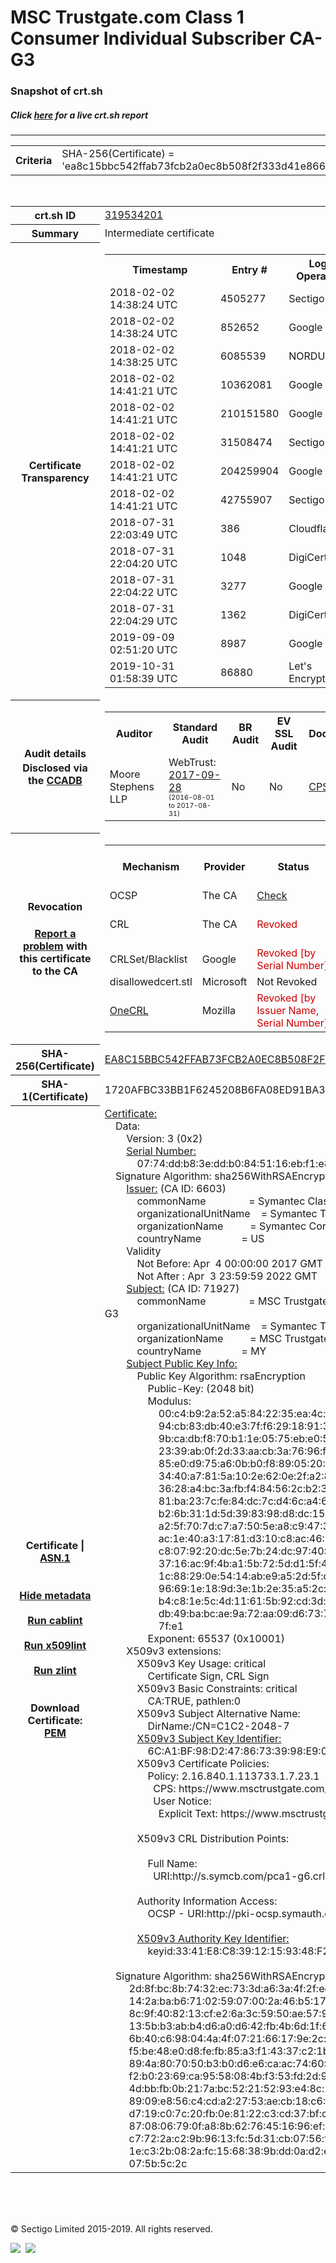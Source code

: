 # MSC Trustgate.com Class 1 Consumer Individual Subscriber CA-G3
### Snapshot of crt.sh
##### Click [here](https://crt.sh/?q=EA8C15BBC542FFAB73FCB2A0EC8B508F2F333D41E866E45A71524213DC5B0018) for a live crt.sh report

---
<!DOCTYPE HTML PUBLIC "-//W3C//DTD HTML 4.0 Transitional//EN">
<HTML>

<BODY>

<TABLE>
  <TR>
    <TH class="outer">Criteria</TH>
    <TD class="outer">SHA-256(Certificate) = 'ea8c15bbc542ffab73fcb2a0ec8b508f2f333d41e866e45a71524213dc5b0018'</TD>
  </TR>
</TABLE>
<BR>
<TABLE>
  <TR>
    <TH class="outer">crt.sh ID</TH>
    <TD class="outer"><A href="?id=319534201">319534201</A></TD>
  </TR>
  <TR>
    <TH class="outer">Summary</TH>
    <TD class="outer">Intermediate certificate</TD>
  </TR>
  <TR>
    <TH class="outer">Certificate<BR>Transparency</TH>
    <TD class="outer">
<TABLE class="options" style="margin-left:0px">
  <TR>
    <TH>Timestamp</TH>
    <TH>Entry #</TH>
    <TH>Log Operator</TH>
    <TH>Log URL</TH>
  </TR>
  <TR>
    <TD>2018-02-02&nbsp; <FONT class="small">14:38:24 UTC</FONT></TD>
    <TD>4505277</TD>
    <TD>Sectigo</TD>
    <TD>https://dodo.ct.comodo.com</TD>
  </TR>
  <TR>
    <TD>2018-02-02&nbsp; <FONT class="small">14:38:24 UTC</FONT></TD>
    <TD>852652</TD>
    <TD>Google</TD>
    <TD>https://ct.googleapis.com/submariner</TD>
  </TR>
  <TR>
    <TD>2018-02-02&nbsp; <FONT class="small">14:38:25 UTC</FONT></TD>
    <TD>6085539</TD>
    <TD>NORDUnet</TD>
    <TD>https://plausible.ct.nordu.net</TD>
  </TR>
  <TR>
    <TD>2018-02-02&nbsp; <FONT class="small">14:41:21 UTC</FONT></TD>
    <TD>10362081</TD>
    <TD>Google</TD>
    <TD>https://ct.googleapis.com/skydiver</TD>
  </TR>
  <TR>
    <TD>2018-02-02&nbsp; <FONT class="small">14:41:21 UTC</FONT></TD>
    <TD>210151580</TD>
    <TD>Google</TD>
    <TD>https://ct.googleapis.com/pilot</TD>
  </TR>
  <TR>
    <TD>2018-02-02&nbsp; <FONT class="small">14:41:21 UTC</FONT></TD>
    <TD>31508474</TD>
    <TD>Sectigo</TD>
    <TD>https://sabre.ct.comodo.com</TD>
  </TR>
  <TR>
    <TD>2018-02-02&nbsp; <FONT class="small">14:41:21 UTC</FONT></TD>
    <TD>204259904</TD>
    <TD>Google</TD>
    <TD>https://ct.googleapis.com/rocketeer</TD>
  </TR>
  <TR>
    <TD>2018-02-02&nbsp; <FONT class="small">14:41:21 UTC</FONT></TD>
    <TD>42755907</TD>
    <TD>Sectigo</TD>
    <TD>https://mammoth.ct.comodo.com</TD>
  </TR>
  <TR>
    <TD>2018-07-31&nbsp; <FONT class="small">22:03:49 UTC</FONT></TD>
    <TD>386</TD>
    <TD>Cloudflare</TD>
    <TD>https://ct.cloudflare.com/logs/nimbus2022</TD>
  </TR>
  <TR>
    <TD>2018-07-31&nbsp; <FONT class="small">22:04:20 UTC</FONT></TD>
    <TD>1048</TD>
    <TD>DigiCert</TD>
    <TD>https://nessie2022.ct.digicert.com/log</TD>
  </TR>
  <TR>
    <TD>2018-07-31&nbsp; <FONT class="small">22:04:22 UTC</FONT></TD>
    <TD>3277</TD>
    <TD>Google</TD>
    <TD>https://ct.googleapis.com/logs/xenon2022</TD>
  </TR>
  <TR>
    <TD>2018-07-31&nbsp; <FONT class="small">22:04:29 UTC</FONT></TD>
    <TD>1362</TD>
    <TD>DigiCert</TD>
    <TD>https://yeti2022.ct.digicert.com/log</TD>
  </TR>
  <TR>
    <TD>2019-09-09&nbsp; <FONT class="small">02:51:20 UTC</FONT></TD>
    <TD>8987</TD>
    <TD>Google</TD>
    <TD>https://ct.googleapis.com/logs/argon2022</TD>
  </TR>
  <TR>
    <TD>2019-10-31&nbsp; <FONT class="small">01:58:39 UTC</FONT></TD>
    <TD>86880</TD>
    <TD>Let's Encrypt</TD>
    <TD>https://oak.ct.letsencrypt.org/2022</TD>
  </TR>
</TABLE>
    </TD>
  </TR>
  <TR>
    <TH class="outer">Audit details<BR>
      <DIV class="small" style="padding-top:3px">Disclosed via the
        <A href="//ccadb-public.secure.force.com/mozilla/PublicAllIntermediateCerts" target="_blank">CCADB</A></DIV>
    </TH>
    <TD class="outer">
<TABLE class="options" style="margin-left:0px">
  <TR>
    <TH>Auditor</TH>
    <TH>Standard Audit</TH>
    <TH>BR Audit</TH>
    <TH>EV SSL Audit</TH>
    <TH>Documents</TH>
    <TH>CCADB</TH>
    <TH>Root Owner / Certificate</TH>
  </TR>
  <TR>
    <TD style="vertical-align:middle">Moore Stephens LLP</TD>
    <TD>WebTrust:
      <A href="https://bug1452854.bmoattachments.org/attachment.cgi?id=8966456" target="_blank">2017-09-28</A>
      <BR><FONT style="font-size:8pt">(2016-08-01 to 2017-08-31)</FONT></TD>
    <TD>No    <TD>No    <TD>
      <A href="https://www.msctrustgate.com/pdf/tgcp%20(1.0).pdf" target="blank">CPS</A>
    </TD>
    <TD><A href="//ccadb.force.com/0011J00001DZ0HZQA1" target="_blank">0011J00001DZ0HZQA1</A></TD>
    <TD><A href="/?id=8983600">DigiCert</A></TD>
  </TR>
</TABLE>
    </TD>
  </TR>
  <TR>
    <TH class="outer">Revocation<BR><BR>
      <DIV class="small" style="padding-top:3px"><A href="?id=319534201&opt=problemreporting">Report a problem</A> with<BR>this certificate to the CA</DIV></TH>
    <TD class="outer">
      <TABLE class="options" style="margin-left:0px">
        <TR>
          <TH>Mechanism</TH>
          <TH>Provider</TH>
          <TH>Status</TH>
          <TH>Revocation Date</TH>
          <TH>Last Observed in CRL</TH>
          <TH>Last Checked <SPAN style="color:#CC0000;vertical-align:middle;font-size:70%;font-weight:normal">(Error)</SPAN></TH>
        </TR>
        <TR>
          <TD>OCSP</TD>
          <TD>The CA</TD>
          <TD><A href="?id=319534201&opt=ocsp">Check</A></TD>
          <TD><SPAN style="color:#888888">?</SPAN></TD>
          <TD><SPAN style="color:#888888">n/a</SPAN></TD>
          <TD><SPAN style="color:#888888">?</SPAN></TD>
        </TR>
        <TR>
          <TD>CRL</TD>
          <TD>The CA</TD>
          <TD><SPAN style="color:#CC0000">Revoked</SPAN></TD><TD>2019-03-18&nbsp; <FONT class="small">21:14:39 UTC</FONT></TD><TD>2019-09-25&nbsp; <FONT class="small">00:39:34 UTC</FONT></TD><TD>2019-12-04&nbsp; <FONT class="small">16:20:23 UTC</FONT></TD>
        </TR>
        <TR>
          <TD>CRLSet/Blacklist</TD>
          <TD>Google</TD>
          <TD><SPAN style="color:#CC0000">Revoked [by Serial Number]</SPAN></TD>
          <TD><SPAN style="color:#888888">n/a</SPAN></TD>
          <TD><SPAN style="color:#888888">n/a</SPAN></TD>
          <TD><SPAN style="color:#888888">n/a</SPAN></TD>
        </TR>
        <TR>
          <TD>disallowedcert.stl</TD>
          <TD>Microsoft</TD>
          <TD>Not Revoked</TD>
          <TD><SPAN style="color:#888888">n/a</SPAN></TD>
          <TD><SPAN style="color:#888888">n/a</SPAN></TD>
          <TD><SPAN style="color:#888888">n/a</SPAN></TD>
        </TR>
        <TR>
          <TD><A href="/mozilla-onecrl" target="_blank">OneCRL</A></TD>
          <TD>Mozilla</TD>
          <TD><SPAN style="color:#CC0000">Revoked [by Issuer Name, Serial Number]</SPAN></TD><TD><SPAN style="color:#888888">Unknown</SPAN></TD>
          <TD><SPAN style="color:#888888">n/a</SPAN></TD>
          <TD><SPAN style="color:#888888">n/a</SPAN></TD>
        </TR>
      </TABLE>
    </TD>
  </TR>
  <TR>
    <TH class="outer">SHA-256(Certificate)</TH>
    <TD class="outer"><A href="//censys.io/certificates/ea8c15bbc542ffab73fcb2a0ec8b508f2f333d41e866e45a71524213dc5b0018">EA8C15BBC542FFAB73FCB2A0EC8B508F2F333D41E866E45A71524213DC5B0018</A></TD>
  </TR>
  <TR>
    <TH class="outer">SHA-1(Certificate)</TH>
    <TD class="outer">1720AFBC33BB1F6245208B6FA08ED91BA35ADA5F</TD>
  </TR>
  <TR>
    <TH class="outer">Certificate | <A href="?asn1=319534201">ASN.1</A>
      <SPAN class="small"><BR>
      <BR><BR><A href="?id=319534201&opt=nometadata">Hide metadata</A>
      <BR><BR><A href="?id=319534201&opt=cablint">Run cablint</A>
      <BR><BR><A href="?id=319534201&opt=x509lint">Run x509lint</A>
      <BR><BR><A href="?id=319534201&opt=zlint">Run zlint</A>
      <BR><BR><BR>Download Certificate: <A href="?d=319534201">PEM</A>
      </SPAN>
    </TH>
    <TD class="text"><A href="?d=319534201">Certificate:</A><BR>&nbsp;&nbsp;&nbsp;&nbsp;Data:<BR>&nbsp;&nbsp;&nbsp;&nbsp;&nbsp;&nbsp;&nbsp;&nbsp;Version:&nbsp;3&nbsp;(0x2)<BR>&nbsp;&nbsp;&nbsp;&nbsp;&nbsp;&nbsp;&nbsp;&nbsp;<A href="?serial=0774ddb83eddb0845116ebf1e8da948f">Serial&nbsp;Number:</A><BR>&nbsp;&nbsp;&nbsp;&nbsp;&nbsp;&nbsp;&nbsp;&nbsp;&nbsp;&nbsp;&nbsp;&nbsp;07:74:dd:b8:3e:dd:b0:84:51:16:eb:f1:e8:da:94:8f<BR>&nbsp;&nbsp;&nbsp;&nbsp;Signature&nbsp;Algorithm:&nbsp;sha256WithRSAEncryption<BR>&nbsp;&nbsp;&nbsp;&nbsp;&nbsp;&nbsp;&nbsp;&nbsp;<A href="?caid=6603">Issuer:</A> <SPAN class="small">(CA ID: 6603)</SPAN><BR>&nbsp;&nbsp;&nbsp;&nbsp;&nbsp;&nbsp;&nbsp;&nbsp;&nbsp;&nbsp;&nbsp;&nbsp;commonName&nbsp;&nbsp;&nbsp;&nbsp;&nbsp;&nbsp;&nbsp;&nbsp;&nbsp;&nbsp;&nbsp;&nbsp;&nbsp;&nbsp;&nbsp;&nbsp;=&nbsp;Symantec&nbsp;Class&nbsp;1&nbsp;Public&nbsp;Primary&nbsp;Certification&nbsp;Authority&nbsp;-&nbsp;G6<BR>&nbsp;&nbsp;&nbsp;&nbsp;&nbsp;&nbsp;&nbsp;&nbsp;&nbsp;&nbsp;&nbsp;&nbsp;organizationalUnitName&nbsp;&nbsp;&nbsp;&nbsp;=&nbsp;Symantec&nbsp;Trust&nbsp;Network<BR>&nbsp;&nbsp;&nbsp;&nbsp;&nbsp;&nbsp;&nbsp;&nbsp;&nbsp;&nbsp;&nbsp;&nbsp;organizationName&nbsp;&nbsp;&nbsp;&nbsp;&nbsp;&nbsp;&nbsp;&nbsp;&nbsp;&nbsp;=&nbsp;Symantec&nbsp;Corporation<BR>&nbsp;&nbsp;&nbsp;&nbsp;&nbsp;&nbsp;&nbsp;&nbsp;&nbsp;&nbsp;&nbsp;&nbsp;countryName&nbsp;&nbsp;&nbsp;&nbsp;&nbsp;&nbsp;&nbsp;&nbsp;&nbsp;&nbsp;&nbsp;&nbsp;&nbsp;&nbsp;&nbsp;=&nbsp;US<BR>&nbsp;&nbsp;&nbsp;&nbsp;&nbsp;&nbsp;&nbsp;&nbsp;Validity<BR>&nbsp;&nbsp;&nbsp;&nbsp;&nbsp;&nbsp;&nbsp;&nbsp;&nbsp;&nbsp;&nbsp;&nbsp;Not&nbsp;Before:&nbsp;Apr&nbsp;&nbsp;4&nbsp;00:00:00&nbsp;2017&nbsp;GMT<BR>&nbsp;&nbsp;&nbsp;&nbsp;&nbsp;&nbsp;&nbsp;&nbsp;&nbsp;&nbsp;&nbsp;&nbsp;Not&nbsp;After&nbsp;:&nbsp;Apr&nbsp;&nbsp;3&nbsp;23:59:59&nbsp;2022&nbsp;GMT<BR>&nbsp;&nbsp;&nbsp;&nbsp;&nbsp;&nbsp;&nbsp;&nbsp;<A href="?caid=71927">Subject:</A> <SPAN class="small">(CA ID: 71927)</SPAN><BR>&nbsp;&nbsp;&nbsp;&nbsp;&nbsp;&nbsp;&nbsp;&nbsp;&nbsp;&nbsp;&nbsp;&nbsp;commonName&nbsp;&nbsp;&nbsp;&nbsp;&nbsp;&nbsp;&nbsp;&nbsp;&nbsp;&nbsp;&nbsp;&nbsp;&nbsp;&nbsp;&nbsp;&nbsp;=&nbsp;MSC&nbsp;Trustgate.com&nbsp;Class&nbsp;1&nbsp;Consumer&nbsp;Individual&nbsp;Subscriber&nbsp;CA-G3<BR>&nbsp;&nbsp;&nbsp;&nbsp;&nbsp;&nbsp;&nbsp;&nbsp;&nbsp;&nbsp;&nbsp;&nbsp;organizationalUnitName&nbsp;&nbsp;&nbsp;&nbsp;=&nbsp;Symantec&nbsp;Trust&nbsp;Network<BR>&nbsp;&nbsp;&nbsp;&nbsp;&nbsp;&nbsp;&nbsp;&nbsp;&nbsp;&nbsp;&nbsp;&nbsp;organizationName&nbsp;&nbsp;&nbsp;&nbsp;&nbsp;&nbsp;&nbsp;&nbsp;&nbsp;&nbsp;=&nbsp;MSC&nbsp;Trustgate.com&nbsp;Sdn.&nbsp;Bhd.<BR>&nbsp;&nbsp;&nbsp;&nbsp;&nbsp;&nbsp;&nbsp;&nbsp;&nbsp;&nbsp;&nbsp;&nbsp;countryName&nbsp;&nbsp;&nbsp;&nbsp;&nbsp;&nbsp;&nbsp;&nbsp;&nbsp;&nbsp;&nbsp;&nbsp;&nbsp;&nbsp;&nbsp;=&nbsp;MY<BR>&nbsp;&nbsp;&nbsp;&nbsp;&nbsp;&nbsp;&nbsp;&nbsp;<A href="?spkisha256=1ecedd639885eb16375594508eb86c4d6e0731d850910b60debaffb22d22ef4e">Subject&nbsp;Public&nbsp;Key&nbsp;Info:</A><BR>&nbsp;&nbsp;&nbsp;&nbsp;&nbsp;&nbsp;&nbsp;&nbsp;&nbsp;&nbsp;&nbsp;&nbsp;Public&nbsp;Key&nbsp;Algorithm:&nbsp;rsaEncryption<BR>&nbsp;&nbsp;&nbsp;&nbsp;&nbsp;&nbsp;&nbsp;&nbsp;&nbsp;&nbsp;&nbsp;&nbsp;&nbsp;&nbsp;&nbsp;&nbsp;Public-Key:&nbsp;(2048&nbsp;bit)<BR>&nbsp;&nbsp;&nbsp;&nbsp;&nbsp;&nbsp;&nbsp;&nbsp;&nbsp;&nbsp;&nbsp;&nbsp;&nbsp;&nbsp;&nbsp;&nbsp;Modulus:<BR>&nbsp;&nbsp;&nbsp;&nbsp;&nbsp;&nbsp;&nbsp;&nbsp;&nbsp;&nbsp;&nbsp;&nbsp;&nbsp;&nbsp;&nbsp;&nbsp;&nbsp;&nbsp;&nbsp;&nbsp;00:c4:b9:2a:52:a5:84:22:35:ea:4c:92:db:2b:6e:<BR>&nbsp;&nbsp;&nbsp;&nbsp;&nbsp;&nbsp;&nbsp;&nbsp;&nbsp;&nbsp;&nbsp;&nbsp;&nbsp;&nbsp;&nbsp;&nbsp;&nbsp;&nbsp;&nbsp;&nbsp;94:cb:83:db:40:e3:7f:f6:29:18:91:32:22:48:3d:<BR>&nbsp;&nbsp;&nbsp;&nbsp;&nbsp;&nbsp;&nbsp;&nbsp;&nbsp;&nbsp;&nbsp;&nbsp;&nbsp;&nbsp;&nbsp;&nbsp;&nbsp;&nbsp;&nbsp;&nbsp;9b:ca:db:f8:70:b1:1e:05:75:eb:e0:5a:0b:b1:7f:<BR>&nbsp;&nbsp;&nbsp;&nbsp;&nbsp;&nbsp;&nbsp;&nbsp;&nbsp;&nbsp;&nbsp;&nbsp;&nbsp;&nbsp;&nbsp;&nbsp;&nbsp;&nbsp;&nbsp;&nbsp;23:39:ab:0f:2d:33:aa:cb:3a:76:96:fd:12:40:7c:<BR>&nbsp;&nbsp;&nbsp;&nbsp;&nbsp;&nbsp;&nbsp;&nbsp;&nbsp;&nbsp;&nbsp;&nbsp;&nbsp;&nbsp;&nbsp;&nbsp;&nbsp;&nbsp;&nbsp;&nbsp;85:e0:d9:75:a6:0b:b0:f8:89:05:20:58:91:f7:91:<BR>&nbsp;&nbsp;&nbsp;&nbsp;&nbsp;&nbsp;&nbsp;&nbsp;&nbsp;&nbsp;&nbsp;&nbsp;&nbsp;&nbsp;&nbsp;&nbsp;&nbsp;&nbsp;&nbsp;&nbsp;34:40:a7:81:5a:10:2e:62:0e:2f:a2:8d:76:c1:dd:<BR>&nbsp;&nbsp;&nbsp;&nbsp;&nbsp;&nbsp;&nbsp;&nbsp;&nbsp;&nbsp;&nbsp;&nbsp;&nbsp;&nbsp;&nbsp;&nbsp;&nbsp;&nbsp;&nbsp;&nbsp;36:28:a4:bc:3a:fb:f4:84:56:2c:b2:34:e3:7c:5f:<BR>&nbsp;&nbsp;&nbsp;&nbsp;&nbsp;&nbsp;&nbsp;&nbsp;&nbsp;&nbsp;&nbsp;&nbsp;&nbsp;&nbsp;&nbsp;&nbsp;&nbsp;&nbsp;&nbsp;&nbsp;81:ba:23:7c:fe:84:dc:7c:d4:6c:a4:67:67:30:e7:<BR>&nbsp;&nbsp;&nbsp;&nbsp;&nbsp;&nbsp;&nbsp;&nbsp;&nbsp;&nbsp;&nbsp;&nbsp;&nbsp;&nbsp;&nbsp;&nbsp;&nbsp;&nbsp;&nbsp;&nbsp;b2:6b:31:1d:5d:39:83:98:d8:dc:15:e8:0b:61:52:<BR>&nbsp;&nbsp;&nbsp;&nbsp;&nbsp;&nbsp;&nbsp;&nbsp;&nbsp;&nbsp;&nbsp;&nbsp;&nbsp;&nbsp;&nbsp;&nbsp;&nbsp;&nbsp;&nbsp;&nbsp;a2:5f:70:7d:c7:a7:50:5e:a8:c9:47:35:66:27:56:<BR>&nbsp;&nbsp;&nbsp;&nbsp;&nbsp;&nbsp;&nbsp;&nbsp;&nbsp;&nbsp;&nbsp;&nbsp;&nbsp;&nbsp;&nbsp;&nbsp;&nbsp;&nbsp;&nbsp;&nbsp;ac:1e:40:a3:17:81:d3:10:c8:ac:46:72:49:cf:ad:<BR>&nbsp;&nbsp;&nbsp;&nbsp;&nbsp;&nbsp;&nbsp;&nbsp;&nbsp;&nbsp;&nbsp;&nbsp;&nbsp;&nbsp;&nbsp;&nbsp;&nbsp;&nbsp;&nbsp;&nbsp;c8:07:92:20:dc:5e:7b:24:dc:97:40:49:00:28:76:<BR>&nbsp;&nbsp;&nbsp;&nbsp;&nbsp;&nbsp;&nbsp;&nbsp;&nbsp;&nbsp;&nbsp;&nbsp;&nbsp;&nbsp;&nbsp;&nbsp;&nbsp;&nbsp;&nbsp;&nbsp;37:16:ac:9f:4b:a1:5b:72:5d:d1:5f:41:40:61:07:<BR>&nbsp;&nbsp;&nbsp;&nbsp;&nbsp;&nbsp;&nbsp;&nbsp;&nbsp;&nbsp;&nbsp;&nbsp;&nbsp;&nbsp;&nbsp;&nbsp;&nbsp;&nbsp;&nbsp;&nbsp;1c:88:29:0e:54:14:ab:e9:a5:2d:5f:d1:f7:24:0e:<BR>&nbsp;&nbsp;&nbsp;&nbsp;&nbsp;&nbsp;&nbsp;&nbsp;&nbsp;&nbsp;&nbsp;&nbsp;&nbsp;&nbsp;&nbsp;&nbsp;&nbsp;&nbsp;&nbsp;&nbsp;96:69:1e:18:9d:3e:1b:2e:35:a5:2c:4f:96:81:2c:<BR>&nbsp;&nbsp;&nbsp;&nbsp;&nbsp;&nbsp;&nbsp;&nbsp;&nbsp;&nbsp;&nbsp;&nbsp;&nbsp;&nbsp;&nbsp;&nbsp;&nbsp;&nbsp;&nbsp;&nbsp;b4:c8:1e:5c:4d:11:61:5b:92:cd:3d:fc:02:22:69:<BR>&nbsp;&nbsp;&nbsp;&nbsp;&nbsp;&nbsp;&nbsp;&nbsp;&nbsp;&nbsp;&nbsp;&nbsp;&nbsp;&nbsp;&nbsp;&nbsp;&nbsp;&nbsp;&nbsp;&nbsp;db:49:ba:bc:ae:9a:72:aa:09:d6:73:76:b6:8a:b9:<BR>&nbsp;&nbsp;&nbsp;&nbsp;&nbsp;&nbsp;&nbsp;&nbsp;&nbsp;&nbsp;&nbsp;&nbsp;&nbsp;&nbsp;&nbsp;&nbsp;&nbsp;&nbsp;&nbsp;&nbsp;7f:e1<BR>&nbsp;&nbsp;&nbsp;&nbsp;&nbsp;&nbsp;&nbsp;&nbsp;&nbsp;&nbsp;&nbsp;&nbsp;&nbsp;&nbsp;&nbsp;&nbsp;Exponent:&nbsp;65537&nbsp;(0x10001)<BR>&nbsp;&nbsp;&nbsp;&nbsp;&nbsp;&nbsp;&nbsp;&nbsp;X509v3&nbsp;extensions:<BR>&nbsp;&nbsp;&nbsp;&nbsp;&nbsp;&nbsp;&nbsp;&nbsp;&nbsp;&nbsp;&nbsp;&nbsp;X509v3&nbsp;Key&nbsp;Usage:&nbsp;critical<BR>&nbsp;&nbsp;&nbsp;&nbsp;&nbsp;&nbsp;&nbsp;&nbsp;&nbsp;&nbsp;&nbsp;&nbsp;&nbsp;&nbsp;&nbsp;&nbsp;Certificate&nbsp;Sign,&nbsp;CRL&nbsp;Sign<BR>&nbsp;&nbsp;&nbsp;&nbsp;&nbsp;&nbsp;&nbsp;&nbsp;&nbsp;&nbsp;&nbsp;&nbsp;X509v3&nbsp;Basic&nbsp;Constraints:&nbsp;critical<BR>&nbsp;&nbsp;&nbsp;&nbsp;&nbsp;&nbsp;&nbsp;&nbsp;&nbsp;&nbsp;&nbsp;&nbsp;&nbsp;&nbsp;&nbsp;&nbsp;CA:TRUE,&nbsp;pathlen:0<BR>&nbsp;&nbsp;&nbsp;&nbsp;&nbsp;&nbsp;&nbsp;&nbsp;&nbsp;&nbsp;&nbsp;&nbsp;X509v3&nbsp;Subject&nbsp;Alternative&nbsp;Name:&nbsp;<BR>&nbsp;&nbsp;&nbsp;&nbsp;&nbsp;&nbsp;&nbsp;&nbsp;&nbsp;&nbsp;&nbsp;&nbsp;&nbsp;&nbsp;&nbsp;&nbsp;DirName:/CN=C1C2-2048-7<BR>&nbsp;&nbsp;&nbsp;&nbsp;&nbsp;&nbsp;&nbsp;&nbsp;&nbsp;&nbsp;&nbsp;&nbsp;<A href="?ski=6ca1bf98d24786733998e9093233aafa6c559a2e">X509v3&nbsp;Subject&nbsp;Key&nbsp;Identifier:</A><BR>&nbsp;&nbsp;&nbsp;&nbsp;&nbsp;&nbsp;&nbsp;&nbsp;&nbsp;&nbsp;&nbsp;&nbsp;&nbsp;&nbsp;&nbsp;&nbsp;6C:A1:BF:98:D2:47:86:73:39:98:E9:09:32:33:AA:FA:6C:55:9A:2E<BR>&nbsp;&nbsp;&nbsp;&nbsp;&nbsp;&nbsp;&nbsp;&nbsp;&nbsp;&nbsp;&nbsp;&nbsp;X509v3&nbsp;Certificate&nbsp;Policies:&nbsp;<BR>&nbsp;&nbsp;&nbsp;&nbsp;&nbsp;&nbsp;&nbsp;&nbsp;&nbsp;&nbsp;&nbsp;&nbsp;&nbsp;&nbsp;&nbsp;&nbsp;Policy:&nbsp;2.16.840.1.113733.1.7.23.1<BR>&nbsp;&nbsp;&nbsp;&nbsp;&nbsp;&nbsp;&nbsp;&nbsp;&nbsp;&nbsp;&nbsp;&nbsp;&nbsp;&nbsp;&nbsp;&nbsp;&nbsp;&nbsp;CPS:&nbsp;https://www.msctrustgate.com/cps<BR>&nbsp;&nbsp;&nbsp;&nbsp;&nbsp;&nbsp;&nbsp;&nbsp;&nbsp;&nbsp;&nbsp;&nbsp;&nbsp;&nbsp;&nbsp;&nbsp;&nbsp;&nbsp;User&nbsp;Notice:<BR>&nbsp;&nbsp;&nbsp;&nbsp;&nbsp;&nbsp;&nbsp;&nbsp;&nbsp;&nbsp;&nbsp;&nbsp;&nbsp;&nbsp;&nbsp;&nbsp;&nbsp;&nbsp;&nbsp;&nbsp;Explicit&nbsp;Text:&nbsp;https://www.msctrustgate.com/rpa<BR><BR>&nbsp;&nbsp;&nbsp;&nbsp;&nbsp;&nbsp;&nbsp;&nbsp;&nbsp;&nbsp;&nbsp;&nbsp;X509v3&nbsp;CRL&nbsp;Distribution&nbsp;Points:&nbsp;<BR><BR>&nbsp;&nbsp;&nbsp;&nbsp;&nbsp;&nbsp;&nbsp;&nbsp;&nbsp;&nbsp;&nbsp;&nbsp;&nbsp;&nbsp;&nbsp;&nbsp;Full&nbsp;Name:<BR>&nbsp;&nbsp;&nbsp;&nbsp;&nbsp;&nbsp;&nbsp;&nbsp;&nbsp;&nbsp;&nbsp;&nbsp;&nbsp;&nbsp;&nbsp;&nbsp;&nbsp;&nbsp;URI:http://s.symcb.com/pca1-g6.crl<BR><BR>&nbsp;&nbsp;&nbsp;&nbsp;&nbsp;&nbsp;&nbsp;&nbsp;&nbsp;&nbsp;&nbsp;&nbsp;Authority&nbsp;Information&nbsp;Access:&nbsp;<BR>&nbsp;&nbsp;&nbsp;&nbsp;&nbsp;&nbsp;&nbsp;&nbsp;&nbsp;&nbsp;&nbsp;&nbsp;&nbsp;&nbsp;&nbsp;&nbsp;OCSP&nbsp;-&nbsp;URI:http://pki-ocsp.symauth.com<BR><BR>&nbsp;&nbsp;&nbsp;&nbsp;&nbsp;&nbsp;&nbsp;&nbsp;&nbsp;&nbsp;&nbsp;&nbsp;<A href="?ski=3341e8c83912159348f296322e5af5da945f5360">X509v3&nbsp;Authority&nbsp;Key&nbsp;Identifier:</A><BR>&nbsp;&nbsp;&nbsp;&nbsp;&nbsp;&nbsp;&nbsp;&nbsp;&nbsp;&nbsp;&nbsp;&nbsp;&nbsp;&nbsp;&nbsp;&nbsp;keyid:33:41:E8:C8:39:12:15:93:48:F2:96:32:2E:5A:F5:DA:94:5F:53:60<BR><BR>&nbsp;&nbsp;&nbsp;&nbsp;Signature&nbsp;Algorithm:&nbsp;sha256WithRSAEncryption<BR>&nbsp;&nbsp;&nbsp;&nbsp;&nbsp;&nbsp;&nbsp;&nbsp;&nbsp;2d:8f:bc:8b:74:32:ec:73:3d:a6:3a:4f:2f:ed:53:12:b9:e0:<BR>&nbsp;&nbsp;&nbsp;&nbsp;&nbsp;&nbsp;&nbsp;&nbsp;&nbsp;14:2a:ba:b6:71:02:59:07:00:2a:46:b5:17:b4:69:87:0c:4f:<BR>&nbsp;&nbsp;&nbsp;&nbsp;&nbsp;&nbsp;&nbsp;&nbsp;&nbsp;8c:9f:40:82:13:cf:e2:6a:3c:59:50:ae:57:9d:1e:b0:c0:c4:<BR>&nbsp;&nbsp;&nbsp;&nbsp;&nbsp;&nbsp;&nbsp;&nbsp;&nbsp;13:5b:b3:ab:b4:d6:a0:d6:42:fb:4b:6d:1f:6d:53:6c:e7:f3:<BR>&nbsp;&nbsp;&nbsp;&nbsp;&nbsp;&nbsp;&nbsp;&nbsp;&nbsp;6b:40:c6:98:04:4a:4f:07:21:66:17:9e:2c:cc:d2:a3:a2:49:<BR>&nbsp;&nbsp;&nbsp;&nbsp;&nbsp;&nbsp;&nbsp;&nbsp;&nbsp;f5:be:48:e0:d8:fe:fb:85:a3:f1:43:37:c2:1b:6a:02:8a:bf:<BR>&nbsp;&nbsp;&nbsp;&nbsp;&nbsp;&nbsp;&nbsp;&nbsp;&nbsp;89:4a:80:70:50:b3:b0:d6:e6:ca:ac:74:60:09:53:67:ac:e5:<BR>&nbsp;&nbsp;&nbsp;&nbsp;&nbsp;&nbsp;&nbsp;&nbsp;&nbsp;f2:b0:23:69:ca:95:58:08:4b:f3:53:fd:2d:92:87:5e:23:09:<BR>&nbsp;&nbsp;&nbsp;&nbsp;&nbsp;&nbsp;&nbsp;&nbsp;&nbsp;4d:bb:fb:0b:21:7a:bc:52:21:52:93:e4:8c:22:a5:a8:71:99:<BR>&nbsp;&nbsp;&nbsp;&nbsp;&nbsp;&nbsp;&nbsp;&nbsp;&nbsp;89:09:e8:56:c4:cd:a2:27:53:ae:cb:18:c6:26:91:2c:cd:13:<BR>&nbsp;&nbsp;&nbsp;&nbsp;&nbsp;&nbsp;&nbsp;&nbsp;&nbsp;d7:19:c0:7c:20:fb:0e:81:22:c3:cd:37:bf:cf:dd:5a:09:fd:<BR>&nbsp;&nbsp;&nbsp;&nbsp;&nbsp;&nbsp;&nbsp;&nbsp;&nbsp;87:08:06:79:0f:a8:8b:62:76:45:16:96:ef:c7:e7:cb:1c:3f:<BR>&nbsp;&nbsp;&nbsp;&nbsp;&nbsp;&nbsp;&nbsp;&nbsp;&nbsp;c7:72:2a:c2:9b:96:13:fc:5d:31:cb:07:56:f5:1a:61:ed:0b:<BR>&nbsp;&nbsp;&nbsp;&nbsp;&nbsp;&nbsp;&nbsp;&nbsp;&nbsp;1e:c3:2b:08:2a:fc:15:68:38:9b:dd:0a:d2:e9:23:6a:21:e3:<BR>&nbsp;&nbsp;&nbsp;&nbsp;&nbsp;&nbsp;&nbsp;&nbsp;&nbsp;07:5b:5c:2c<BR>    </TD>
  </TR>
</TABLE>

  <BR><BR><BR>

  <P class="copyright">&copy; Sectigo Limited 2015-2019. All rights reserved.</P>
  <DIV>
    <A href="https://sectigo.com/"><IMG src="/sectigo_s.png"></A>
    &nbsp;<A href="https://github.com/crtsh"><IMG src="/GitHub-Mark-32px.png"></A>
  </DIV>
</BODY>
</HTML>
